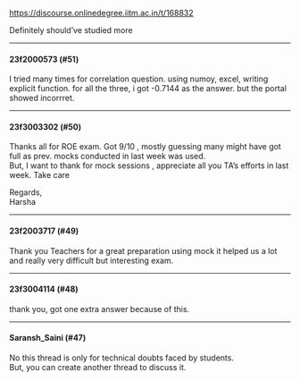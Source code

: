https://discourse.onlinedegree.iitm.ac.in/t/168832

Definitely should’ve studied more </p><hr>

<h4>23f2000573 (#51)</h4>
<p>I tried many times for correlation question. using numoy, excel, writing explicit function. for all the three, i got <span class="math">-0.7144</span>  as the answer. but the portal showed incorrret.</p><hr>

<h4>23f3003302 (#50)</h4>
<p>Thanks all for ROE exam. Got 9/10 , mostly guessing many might have got full as prev. mocks conducted in last week was used.<br/>
But, I want to  thank for mock sessions , appreciate all you TA’s efforts in last week. Take care</p>
<p>Regards,<br/>
Harsha</p><hr>

<h4>23f2003717 (#49)</h4>
<p>Thank you Teachers for a great preparation using mock it helped us a lot and really very difficult but interesting exam.</p><hr>

<h4>23f3004114 (#48)</h4>
<p>thank you, got one extra answer because of this.</p><hr>

<h4>Saransh_Saini (#47)</h4>
<p>No this thread is only for technical doubts faced by students.<br/>
But, you can create another thread to discuss it.